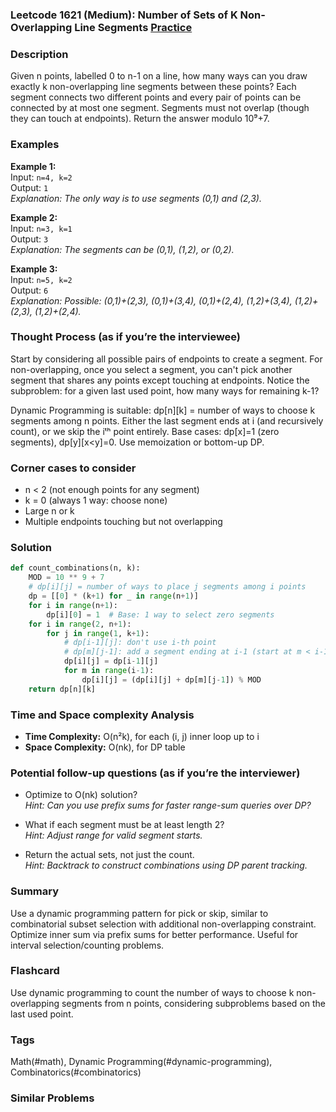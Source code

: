### Leetcode 1621 (Medium): Number of Sets of K Non-Overlapping Line Segments [Practice](https://leetcode.com/problems/number-of-sets-of-k-non-overlapping-line-segments)

### Description  
Given n points, labelled 0 to n-1 on a line, how many ways can you draw exactly k non-overlapping line segments between these points? Each segment connects two different points and every pair of points can be connected by at most one segment. Segments must not overlap (though they can touch at endpoints). Return the answer modulo 10⁹+7.

### Examples  
**Example 1:**  
Input: `n=4, k=2`  
Output: `1`  
*Explanation: The only way is to use segments (0,1) and (2,3).*

**Example 2:**  
Input: `n=3, k=1`  
Output: `3`  
*Explanation: The segments can be (0,1), (1,2), or (0,2).*

**Example 3:**  
Input: `n=5, k=2`  
Output: `6`  
*Explanation: Possible: (0,1)+(2,3), (0,1)+(3,4), (0,1)+(2,4), (1,2)+(3,4), (1,2)+(2,3), (1,2)+(2,4).*

### Thought Process (as if you’re the interviewee)  
Start by considering all possible pairs of endpoints to create a segment. For non-overlapping, once you select a segment, you can't pick another segment that shares any points except touching at endpoints. Notice the subproblem: for a given last used point, how many ways for remaining k-1?

Dynamic Programming is suitable: dp[n][k] = number of ways to choose k segments among n points. Either the last segment ends at i (and recursively count), or we skip the iᵗʰ point entirely. Base cases: dp[x]=1 (zero segments), dp[y][x<y]=0. Use memoization or bottom-up DP.

### Corner cases to consider  
- n < 2 (not enough points for any segment)
- k = 0 (always 1 way: choose none)
- Large n or k
- Multiple endpoints touching but not overlapping

### Solution

```python
def count_combinations(n, k):
    MOD = 10 ** 9 + 7
    # dp[i][j] = number of ways to place j segments among i points
    dp = [[0] * (k+1) for _ in range(n+1)]
    for i in range(n+1):
        dp[i][0] = 1  # Base: 1 way to select zero segments
    for i in range(2, n+1):
        for j in range(1, k+1):
            # dp[i-1][j]: don't use i-th point
            # dp[m][j-1]: add a segment ending at i-1 (start at m < i-1)
            dp[i][j] = dp[i-1][j]
            for m in range(i-1):
                dp[i][j] = (dp[i][j] + dp[m][j-1]) % MOD
    return dp[n][k]
```

### Time and Space complexity Analysis  
- **Time Complexity:** O(n²k), for each (i, j) inner loop up to i
- **Space Complexity:** O(nk), for DP table

### Potential follow-up questions (as if you’re the interviewer)  

- Optimize to O(nk) solution?  
  *Hint: Can you use prefix sums for faster range-sum queries over DP?*

- What if each segment must be at least length 2?  
  *Hint: Adjust range for valid segment starts.*

- Return the actual sets, not just the count.  
  *Hint: Backtrack to construct combinations using DP parent tracking.*

### Summary
Use a dynamic programming pattern for pick or skip, similar to combinatorial subset selection with additional non-overlapping constraint. Optimize inner sum via prefix sums for better performance. Useful for interval selection/counting problems.


### Flashcard
Use dynamic programming to count the number of ways to choose k non-overlapping segments from n points, considering subproblems based on the last used point.

### Tags
Math(#math), Dynamic Programming(#dynamic-programming), Combinatorics(#combinatorics)

### Similar Problems
